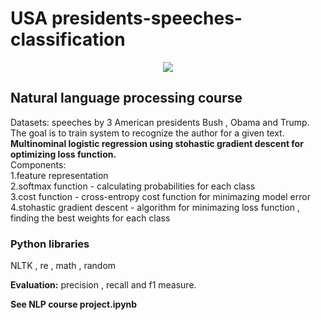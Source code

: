 # USA presidents-speeches-classification

<p align="center">
  <img src="https://www.latimes.com/projects/la-na-pol-trump-obama-bush-cabinet/static/img/topper.png">
</p>

## Natural language processing course
Datasets: speeches by 3 American presidents Bush , Obama and Trump. <br>
The goal is to train system to recognize the author for a given text. <br>
**Multinominal logistic regression using stohastic gradient descent for optimizing loss function.** <br>
Components: <br>
1.feature representation <br>
2.softmax function - calculating probabilities for each class <br>
3.cost function - cross-entropy cost function for minimazing model error <br>
4.stohastic gradient descent - algorithm for minimazing loss function , finding the best weights for each class <br>

### Python libraries
NLTK , re ,  math , random

**Evaluation:** precision , recall and f1 measure.

**See NLP course project.ipynb**
